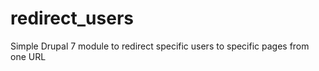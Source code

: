 redirect_users
==============

Simple Drupal 7 module to redirect specific users to specific pages from one URL
